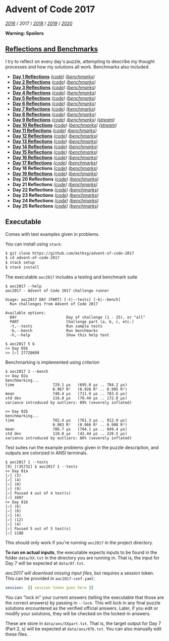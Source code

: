 Advent of Code 2017
===================

*[2016][]* / *2017* / *[2018][]* / *[2019][]* / *[2020][]*

[2016]: https://github.com/mstksg/advent-of-code-2016
[2018]: https://github.com/mstksg/advent-of-code-2018
[2019]: https://github.com/mstksg/advent-of-code-2019
[2020]: https://github.com/mstksg/advent-of-code-2020

**Warning: Spoilers**

[Reflections and Benchmarks][RnB]
---------------------------------

[RnB]: https://github.com/mstksg/advent-of-code-2017/blob/master/reflections.md

I try to reflect on every day's puzzle, attempting to describe my thought
processes and how my solutions all work.  Benchmarks also included.

*   **[Day 1 Reflections][d1r]** *([code][d1c])* *([benchmarks][d1b])*
*   **[Day 2 Reflections][d2r]** *([code][d2c])* *([benchmarks][d2b])*
*   **[Day 3 Reflections][d3r]** *([code][d3c])* *([benchmarks][d3b])*
*   **[Day 4 Reflections][d4r]** *([code][d4c])* *([benchmarks][d4b])*
*   **[Day 5 Reflections][d5r]** *([code][d5c])* *([benchmarks][d5b])*
*   **[Day 6 Reflections][d6r]** *([code][d6c])* *([benchmarks][d6b])*
*   **[Day 7 Reflections][d7r]** *([code][d7c])* *([benchmarks][d7b])*
*   **[Day 8 Reflections][d8r]** *([code][d8c])* *([benchmarks][d8b])*
*   **[Day 9 Reflections][d9r]** *([code][d9c])* *([benchmarks][d9b])* *([stream][d9s])*
*   **[Day 10 Reflections][d10r]** *([code][d10c])* *([benchmarks][d10b])* *([stream][d10s])*
*   **[Day 11 Reflections][d11r]** *([code][d11c])* *([benchmarks][d11b])*
*   **[Day 12 Reflections][d12r]** *([code][d12c])* *([benchmarks][d12b])*
*   **[Day 13 Reflections][d13r]** *([code][d13c])* *([benchmarks][d13b])*
*   **[Day 14 Reflections][d14r]** *([code][d14c])* *([benchmarks][d14b])*
*   **[Day 15 Reflections][d15r]** *([code][d15c])* *([benchmarks][d15b])*
*   **[Day 16 Reflections][d16r]** *([code][d16c])* *([benchmarks][d16b])*
*   **[Day 17 Reflections][d17r]** *([code][d17c])* *([benchmarks][d17b])*
*   **Day 18 Reflections** *([code][d18c])* *([benchmarks][d18b])*
*   **[Day 19 Reflections][d19r]** *([code][d19c])* *([benchmarks][d19b])*
*   **Day 20 Reflections** *([code][d20c])* *([benchmarks][d20b])*
*   **Day 21 Reflections** *([code][d21c])* *([benchmarks][d21b])*
*   **Day 22 Reflections** *([code][d22c])* *([benchmarks][d22b])*
*   **Day 23 Reflections** *([code][d23c])* *([benchmarks][d23b])*
*   **Day 24 Reflections** *([code][d24c])* *([benchmarks][d24b])*
*   **Day 25 Reflections** *([code][d25c])* *([benchmarks][d25b])*

[d1r]: https://github.com/mstksg/advent-of-code-2017/blob/master/reflections.md#day-1
[d2r]: https://github.com/mstksg/advent-of-code-2017/blob/master/reflections.md#day-2
[d3r]: https://github.com/mstksg/advent-of-code-2017/blob/master/reflections.md#day-3
[d4r]: https://github.com/mstksg/advent-of-code-2017/blob/master/reflections.md#day-4
[d5r]: https://github.com/mstksg/advent-of-code-2017/blob/master/reflections.md#day-5
[d6r]: https://github.com/mstksg/advent-of-code-2017/blob/master/reflections.md#day-6
[d7r]: https://github.com/mstksg/advent-of-code-2017/blob/master/reflections.md#day-7
[d8r]: https://github.com/mstksg/advent-of-code-2017/blob/master/reflections.md#day-8
[d9r]: https://github.com/mstksg/advent-of-code-2017/blob/master/reflections.md#day-9
[d10r]: https://github.com/mstksg/advent-of-code-2017/blob/master/reflections.md#day-10
[d11r]: https://github.com/mstksg/advent-of-code-2017/blob/master/reflections.md#day-11
[d12r]: https://github.com/mstksg/advent-of-code-2017/blob/master/reflections.md#day-12
[d13r]: https://github.com/mstksg/advent-of-code-2017/blob/master/reflections.md#day-13
[d14r]: https://github.com/mstksg/advent-of-code-2017/blob/master/reflections.md#day-14
[d15r]: https://github.com/mstksg/advent-of-code-2017/blob/master/reflections.md#day-15
[d16r]: https://github.com/mstksg/advent-of-code-2017/blob/master/reflections.md#day-16
[d17r]: https://github.com/mstksg/advent-of-code-2017/blob/master/reflections.md#day-17
[d18r]: https://github.com/mstksg/advent-of-code-2017/blob/master/reflections.md#day-18
[d19r]: https://github.com/mstksg/advent-of-code-2017/blob/master/reflections.md#day-19
[d20r]: https://github.com/mstksg/advent-of-code-2017/blob/master/reflections.md#day-20
[d21r]: https://github.com/mstksg/advent-of-code-2017/blob/master/reflections.md#day-21
[d22r]: https://github.com/mstksg/advent-of-code-2017/blob/master/reflections.md#day-22
[d23r]: https://github.com/mstksg/advent-of-code-2017/blob/master/reflections.md#day-23
[d24r]: https://github.com/mstksg/advent-of-code-2017/blob/master/reflections.md#day-24
[d25r]: https://github.com/mstksg/advent-of-code-2017/blob/master/reflections.md#day-25

[d1c]: https://github.com/mstksg/advent-of-code-2017/blob/master/src/AOC2017/Day01.hs
[d2c]: https://github.com/mstksg/advent-of-code-2017/blob/master/src/AOC2017/Day02.hs
[d3c]: https://github.com/mstksg/advent-of-code-2017/blob/master/src/AOC2017/Day03.hs
[d4c]: https://github.com/mstksg/advent-of-code-2017/blob/master/src/AOC2017/Day04.hs
[d5c]: https://github.com/mstksg/advent-of-code-2017/blob/master/src/AOC2017/Day05.hs
[d6c]: https://github.com/mstksg/advent-of-code-2017/blob/master/src/AOC2017/Day06.hs
[d7c]: https://github.com/mstksg/advent-of-code-2017/blob/master/src/AOC2017/Day07.hs
[d8c]: https://github.com/mstksg/advent-of-code-2017/blob/master/src/AOC2017/Day08.hs
[d9c]: https://github.com/mstksg/advent-of-code-2017/blob/master/src/AOC2017/Day09.hs
[d10c]: https://github.com/mstksg/advent-of-code-2017/blob/master/src/AOC2017/Day10.hs
[d11c]: https://github.com/mstksg/advent-of-code-2017/blob/master/src/AOC2017/Day11.hs
[d12c]: https://github.com/mstksg/advent-of-code-2017/blob/master/src/AOC2017/Day12.hs
[d13c]: https://github.com/mstksg/advent-of-code-2017/blob/master/src/AOC2017/Day13.hs
[d14c]: https://github.com/mstksg/advent-of-code-2017/blob/master/src/AOC2017/Day14.hs
[d15c]: https://github.com/mstksg/advent-of-code-2017/blob/master/src/AOC2017/Day15.hs
[d16c]: https://github.com/mstksg/advent-of-code-2017/blob/master/src/AOC2017/Day16.hs
[d17c]: https://github.com/mstksg/advent-of-code-2017/blob/master/src/AOC2017/Day17.hs
[d18c]: https://github.com/mstksg/advent-of-code-2017/blob/master/src/AOC2017/Day18.hs
[d19c]: https://github.com/mstksg/advent-of-code-2017/blob/master/src/AOC2017/Day19.hs
[d20c]: https://github.com/mstksg/advent-of-code-2017/blob/master/src/AOC2017/Day20.hs
[d21c]: https://github.com/mstksg/advent-of-code-2017/blob/master/src/AOC2017/Day21.hs
[d22c]: https://github.com/mstksg/advent-of-code-2017/blob/master/src/AOC2017/Day22.hs
[d23c]: https://github.com/mstksg/advent-of-code-2017/blob/master/src/AOC2017/Day23.hs
[d24c]: https://github.com/mstksg/advent-of-code-2017/blob/master/src/AOC2017/Day24.hs
[d25c]: https://github.com/mstksg/advent-of-code-2017/blob/master/src/AOC2017/Day25.hs

[d1b]: https://github.com/mstksg/advent-of-code-2017/blob/master/reflections.md#day-1-benchmarks
[d2b]: https://github.com/mstksg/advent-of-code-2017/blob/master/reflections.md#day-2-benchmarks
[d3b]: https://github.com/mstksg/advent-of-code-2017/blob/master/reflections.md#day-3-benchmarks
[d4b]: https://github.com/mstksg/advent-of-code-2017/blob/master/reflections.md#day-4-benchmarks
[d5b]: https://github.com/mstksg/advent-of-code-2017/blob/master/reflections.md#day-5-benchmarks
[d6b]: https://github.com/mstksg/advent-of-code-2017/blob/master/reflections.md#day-6-benchmarks
[d7b]: https://github.com/mstksg/advent-of-code-2017/blob/master/reflections.md#day-7-benchmarks
[d8b]: https://github.com/mstksg/advent-of-code-2017/blob/master/reflections.md#day-8-benchmarks
[d9b]: https://github.com/mstksg/advent-of-code-2017/blob/master/reflections.md#day-9-benchmarks
[d10b]: https://github.com/mstksg/advent-of-code-2017/blob/master/reflections.md#day-10-benchmarks
[d11b]: https://github.com/mstksg/advent-of-code-2017/blob/master/reflections.md#day-11-benchmarks
[d12b]: https://github.com/mstksg/advent-of-code-2017/blob/master/reflections.md#day-12-benchmarks
[d13b]: https://github.com/mstksg/advent-of-code-2017/blob/master/reflections.md#day-13-benchmarks
[d14b]: https://github.com/mstksg/advent-of-code-2017/blob/master/reflections.md#day-14-benchmarks
[d15b]: https://github.com/mstksg/advent-of-code-2017/blob/master/reflections.md#day-15-benchmarks
[d16b]: https://github.com/mstksg/advent-of-code-2017/blob/master/reflections.md#day-16-benchmarks
[d17b]: https://github.com/mstksg/advent-of-code-2017/blob/master/reflections.md#day-17-benchmarks
[d18b]: https://github.com/mstksg/advent-of-code-2017/blob/master/reflections.md#day-18-benchmarks
[d19b]: https://github.com/mstksg/advent-of-code-2017/blob/master/reflections.md#day-19-benchmarks
[d20b]: https://github.com/mstksg/advent-of-code-2017/blob/master/reflections.md#day-20-benchmarks
[d21b]: https://github.com/mstksg/advent-of-code-2017/blob/master/reflections.md#day-21-benchmarks
[d22b]: https://github.com/mstksg/advent-of-code-2017/blob/master/reflections.md#day-22-benchmarks
[d23b]: https://github.com/mstksg/advent-of-code-2017/blob/master/reflections.md#day-23-benchmarks
[d24b]: https://github.com/mstksg/advent-of-code-2017/blob/master/reflections.md#day-24-benchmarks
[d25b]: https://github.com/mstksg/advent-of-code-2017/blob/master/reflections.md#day-25-benchmarks

[d9s]: https://www.twitch.tv/videos/207969022
[d10s]: https://www.twitch.tv/videos/208287550

Executable
----------

Comes with test examples given in problems.

You can install using `stack`:

```bash
$ git clone https://github.com/mstksg/advent-of-code-2017
$ cd advent-of-code-2017
$ stack setup
$ stack install
```

The executable `aoc2017` includes a testing and benchmark suite

```
$ aoc2017 --help
aoc2017 - Advent of Code 2017 challenge runner

Usage: aoc2017 DAY [PART] [-t|--tests] [-b|--bench]
  Run challenges from Advent of Code 2017

Available options:
  DAY                      Day of challenge (1 - 25), or "all"
  PART                     Challenge part (a, b, c, etc.)
  -t,--tests               Run sample tests
  -b,--bench               Run benchmarks
  -h,--help                Show this help text

$ aoc2017 5 b
>> Day 05b
>> [✓] 27720699
```

Benchmarking is implemented using *criterion*

```
$ aoc2017 2 --bench
>> Day 02a
benchmarking...
time                 729.1 μs   (695.0 μs .. 784.2 μs)
                     0.967 R²   (0.926 R² .. 0.995 R²)
mean                 740.4 μs   (711.9 μs .. 783.6 μs)
std dev              116.8 μs   (70.44 μs .. 172.8 μs)
variance introduced by outliers: 89% (severely inflated)

>> Day 02b
benchmarking...
time                 782.4 μs   (761.3 μs .. 812.9 μs)
                     0.983 R²   (0.966 R² .. 0.998 R²)
mean                 786.7 μs   (764.1 μs .. 849.4 μs)
std dev              110.8 μs   (42.44 μs .. 228.5 μs)
variance introduced by outliers: 86% (severely inflated)
```

Test suites run the example problems given in the puzzle description, and
outputs are colorized in ANSI terminals.

```
$ aoc2017 1 --tests
[9] [!35732] $ aoc2017 1 --tests
>> Day 01a
[✓] (3)
[✓] (4)
[✓] (0)
[✓] (9)
[✓] Passed 4 out of 4 test(s)
[✓] 1097
>> Day 01b
[✓] (6)
[✓] (0)
[✓] (4)
[✓] (12)
[✓] (4)
[✓] Passed 5 out of 5 test(s)
[✓] 1188
```

This should only work if you're running `aoc2017` in the project directory.

**To run on actual inputs**, the executable expects inputs to be found in the
folder `data/XX.txt` in the directory you are running in.  That is, the input
for Day 7 will be expected at `data/07.txt`.

*aoc2017 will download missing input files*, but requires a session token.
This can be provided in `aoc2017-conf.yaml`:

```yaml
session:  [[ session token goes here ]]
```

You can "lock in" your current answers (telling the executable that those are
the correct answers) by passing in `--lock`.  This will lock in any final
puzzle solutions encountered as the verified official answers.  Later, if you
edit or modify your solutions, they will be checked on the locked-in answers.

These are store in `data/ans/XXpart.txt`.  That is, the target output for Day 7
(Part 2, `b`) will be expected at `data/ans/07b.txt`.  You can also manually
edit these files.

